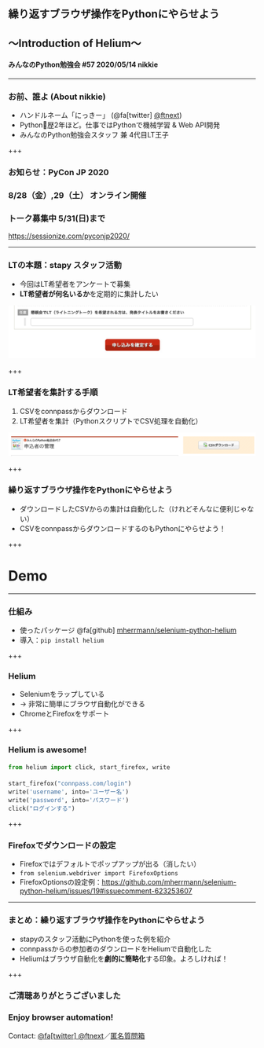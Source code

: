## 繰り返すブラウザ操作をPythonにやらせよう
## 〜Introduction of Helium〜
#### みんなのPython勉強会 #57 2020/05/14 nikkie

---

### お前、誰よ (About nikkie)

- ハンドルネーム「にっきー」 (@fa[twitter] [@ftnext](https://twitter.com/ftnext))
- Python🐍歴2年ほど。仕事ではPythonで機械学習 & Web API開発
- みんなのPython勉強会スタッフ 兼 4代目LT王子

+++

### お知らせ：PyCon JP 2020
### 8/28（金）,29（土） オンライン開催
### トーク募集中 5/31(日)まで

https://sessionize.com/pyconjp2020/

---

### LTの本題：stapy スタッフ活動

- 今回はLT希望者をアンケートで募集
- **LT希望者が何名いるか**を定期的に集計したい

![](stapy_May_helium_auto_browser/assets/images/stapy57_questionnaire.jpg)

+++

### LT希望者を集計する手順

1. CSVをconnpassからダウンロード
2. LT希望者を集計（PythonスクリプトでCSV処理を自動化）

![](stapy_May_helium_auto_browser/assets/images/export_participants_csv.png)

+++

### 繰り返すブラウザ操作をPythonにやらせよう

- ダウンロードしたCSVからの集計は自動化した（けれどそんなに便利じゃない）
- CSVをconnpassからダウンロードするのもPythonにやらせよう！

+++

# Demo

---

### 仕組み

- 使ったパッケージ @fa[github] [mherrmann/selenium-python-helium](https://github.com/mherrmann/selenium-python-helium)
- 導入：`pip install helium`

+++

### Helium

- Seleniumをラップしている
- → 非常に簡単にブラウザ自動化ができる
- ChromeとFirefoxをサポート

+++

### Helium is awesome!

```python
from helium import click, start_firefox, write

start_firefox("connpass.com/login")
write('username', into='ユーザー名')
write('password', into='パスワード')
click("ログインする")
```

+++

### Firefoxでダウンロードの設定

- Firefoxではデフォルトでポップアップが出る（消したい）
- `from selenium.webdriver import FirefoxOptions`
- FirefoxOptionsの設定例：https://github.com/mherrmann/selenium-python-helium/issues/19#issuecomment-623253607

---

### まとめ：繰り返すブラウザ操作をPythonにやらせよう

- stapyのスタッフ活動にPythonを使った例を紹介
- connpassからの参加者のダウンロードをHeliumで自動化した
- Heliumはブラウザ自動化を**劇的に簡略化**する印象。よろしければ！

+++

### ご清聴ありがとうございました
### Enjoy browser automation!

Contact: [@fa[twitter] @ftnext](https://twitter.com/ftnext)／[匿名質問箱](https://peing.net/ja/ftnext)
